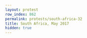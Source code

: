 ```yaml
---
layout: protest
row_index: 862
permalink: protests/south-africa-32
title: South Africa, May 2017
hidden: true
---
```


